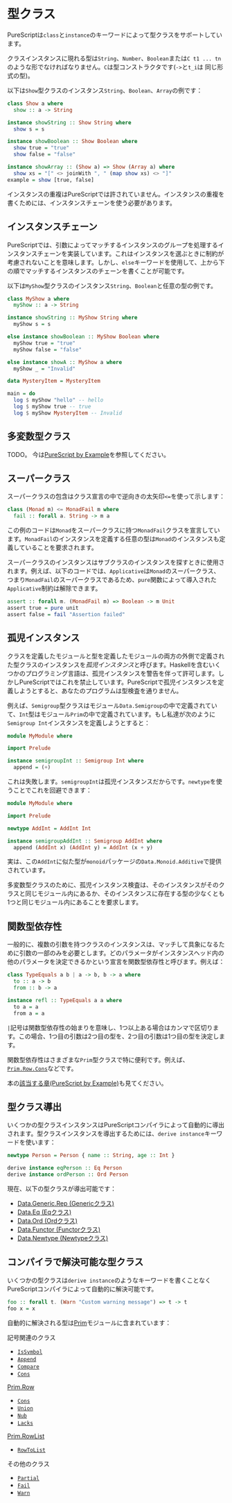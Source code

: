 <!--
# Type Classes
-->
# 型クラス

<!--
PureScript supports type classes via the `class` and `instance` keywords.
-->
PureScriptは`class`と`instance`のキーワードによって型クラスをサポートしています。

<!--
Types appearing in class instances must be of the form `String`, `Number`, `Boolean`, or `C t1 ... tn` where `C` is a type constructor (including `->` and `t_i` are types of the same form).
-->
クラスインスタンスに現れる型は`String`、`Number`、`Boolean`または`C t1 ... tn`のような形でなければなりません。`C`は型コンストラクタです(`->`と`t_i`は
同じ形式の型)。

<!--
Here is an example of the `Show` typeclass, with instances for `String`, `Boolean` and `Array`:
-->
以下は`Show`型クラスのインスタンス`String`、`Boolean`、`Array`の例です：

```purescript
class Show a where
  show :: a -> String

instance showString :: Show String where
  show s = s

instance showBoolean :: Show Boolean where
  show true = "true"
  show false = "false"

instance showArray :: (Show a) => Show (Array a) where
  show xs = "[" <> joinWith ", " (map show xs) <> "]"
example = show [true, false]
```


<!--
Overlapping instances are no longer allowed in PureScript. To write overlapping instances, you should use Instance Chains.
-->
インスタンスの重複はPureScriptでは許されていません。インスタンスの重複を書くためには、インスタンスチェーンを使う必要があります。

<!--
## Instance Chains
-->
## インスタンスチェーン

<!--
PureScript implements a form of instance chains that work on groups of instances matching by parameters. This means that constraints are not considered when choosing instances. However, you can still write a chain of instances in consecutive order that will be matched top to bottom by using the `else` keyword.
-->
PureScriptでは、引数によってマッチするインスタンスのグループを処理するインスタンスチェーンを実装しています。これはインスタンスを選ぶときに制約が考慮されないことを意味します。しかし、`else`キーワードを使用して、上から下の順でマッチするインスタンスのチェーンを書くことが可能です。

<!--
Here is an example of a `MyShow` typeclass, with instances for `String`, `Boolean`, and any other type.
-->
以下は`MyShow`型クラスのインスタンス`String`、`Boolean`と任意の型の例です。

```purescript
class MyShow a where
  myShow :: a -> String

instance showString :: MyShow String where
  myShow s = s

else instance showBoolean :: MyShow Boolean where
  myShow true = "true"
  myShow false = "false"

else instance showA :: MyShow a where
  myShow _ = "Invalid"

data MysteryItem = MysteryItem

main = do
  log $ myShow "hello" -- hello
  log $ myShow true -- true
  log $ myShow MysteryItem -- Invalid
```

<!--
## Multi-Parameter Type Classes
-->
## 多変数型クラス

<!--
TODO. For now, see the section in [PureScript by Example](https://leanpub.com/purescript/read#leanpub-auto-multi-parameter-type-classes).
-->
TODO。 今は[PureScript by Example](https://leanpub.com/purescript/read#leanpub-auto-multi-parameter-type-classes)を参照してください。

<!--
## Superclasses
-->
## スーパークラス

<!--
Superclass implications can be indicated in a class declaration with a backwards fat arrow `<=`:
-->
スーパークラスの包含はクラス宣言の中で逆向きの太矢印`<=`を使って示します：

```purescript
class (Monad m) <= MonadFail m where
  fail :: forall a. String -> m a
```

<!--
This code example defines a `MonadFail` class with a `Monad` superclass: any type which defines an instance of `MonadFail` will be required to define an instance of `Monad` too.
-->
この例のコードは`Monad`をスーパークラスに持つ`MonadFail`クラスを宣言しています。`MonadFail`のインスタンスを定義する任意の型は`Monad`のインスタンスも定義していることを要求されます。

<!--
Superclass instances will be used when searching for an instance of a subclass. For example, in the code below, the `Applicative` constraint introduced by the `pure` function can be discharged since `Applicative` is a superclass of `Monad`, which is in turn a superclass of `MonadFail`:
-->
スーパークラスのインスタンスはサブクラスのインスタンスを探すときに使用されます。例えば、以下のコードでは、`Applicative`は`Monad`のスーパークラス、つまり`MonadFail`のスーパークラスであるため、`pure`関数によって導入された`Applicative`制約は解除できます。

```purescript
assert :: forall m. (MonadFail m) => Boolean -> m Unit
assert true = pure unit
assert false = fail "Assertion failed"
```

<!--
## Orphan Instances
-->
## 孤児インスタンス

<!--
Type class instances which are defined outside of both the module which defined the class and the module which defined the type are called *orphan instances*. Some programming languages (including Haskell) allow orphan instances with a warning, but in PureScript, they are forbidden. Any attempt to define an orphan instance in PureScript will mean that your program does not pass type checking.
-->
クラスを定義したモジュールと型を定義したモジュールの両方の外側で定義された型クラスのインスタンスを*孤児インスタンス*と呼びます。Haskellを含むいくつかのプログラミング言語は、孤児インスタンスを警告を伴って許可します。しかしPureScriptではこれを禁止しています。PureScriptで孤児インスタンスを定義しようとすると、あなたのプログラムは型検査を通りません。

<!--
For example, the `Semigroup` type class is defined in the module `Data.Semigroup`, and the `Int` type is defined in the module `Prim`. If we attempt to define a `Semigroup Int` instance like this:
-->
例えば、`Semigroup`型クラスはモジュール`Data.Semigroup`の中で定義されていて、`Int`型はモジュール`Prim`の中で定義されています。もし私達が次のように`Semigroup Int`インスタンスを定義しようとすると：

```purescript
module MyModule where

import Prelude

instance semigroupInt :: Semigroup Int where
  append = (+)
```

<!--
This will fail, because `semigroupInt` is an orphan instance. You can use a `newtype` to get around this:
-->
これは失敗します。`semigroupInt`は孤児インスタンスだからです。`newtype`を使うことでこれを回避できます：

```purescript
module MyModule where

import Prelude

newtype AddInt = AddInt Int

instance semigroupAddInt :: Semigroup AddInt where
  append (AddInt x) (AddInt y) = AddInt (x + y)
```

<!--
In fact, a type similar to this `AddInt` is provided in `Data.Monoid.Additive`, in the `monoid` package.
-->
実は、この`AddInt`に似た型が`monoid`パッケージの`Data.Monoid.Additive`で提供されています。

<!--
For multi-parameter type classes, the orphan instance check requires that the instance is either in the same module as the class, or the same module as at least one of the types occurring in the instance. (TODO: example)
-->
多変数型クラスのために、孤児インスタンス検査は、そのインスタンスがそのクラスと同じモジュール内にあるか、そのインスタンスに存在する型の少なくとも1つと同じモジュール内にあることを要求します。

<!--
## Functional Dependencies
-->
## 関数型依存性

<!--
Instances for type classes with multiple parameters generally only need a subset of the parameters to be concrete to match instances. Declarations on which parameters can determine others in instance heads are called Functional Dependencies. For example:
-->
一般的に、複数の引数を持つクラスのインスタンスは、マッチして具象になるために引数の一部のみを必要とします。どのパラメータがインスタンスヘッド内の他のパラメータを決定できるかという宣言を関数型依存性と呼びます。例えば：

```purescript
class TypeEquals a b | a -> b, b -> a where
  to :: a -> b
  from :: b -> a

instance refl :: TypeEquals a a where
  to a = a
  from a = a
```

<!--
The `|` symbol marks the beginning of functional dependencies, which are separated by a comma if there are more than one. In this case, the first parameter determines the type of the second, and the second determines the type of the first.
-->
`|`記号は関数型依存性の始まりを意味し、1つ以上ある場合はカンマで区切ります。この場合、1つ目の引数は2つ目の型を、2つ目の引数は1つ目の型を決定します。

<!--
Functional dependencies are especially useful with the various `Prim` typeclasses, such as `Prim.Row.Cons`: https://pursuit.purescript.org/builtins/docs/Prim.Row#t:Cons
-->
関数型依存性はさまざまな`Prim`型クラスで特に便利です。例えば、[`Prim.Row.Cons`](https://pursuit.purescript.org/builtins/docs/Prim.Row#t:Cons)などです。

<!--
See also the section in [PureScript by Example](https://leanpub.com/purescript/read#leanpub-auto-functional-dependencies).
-->
本の[該当する章(PureScript by Example)](https://leanpub.com/purescript/read#leanpub-auto-functional-dependencies)も見てください。

<!--
## Type Class Deriving
-->
## 型クラス導出

<!--
Some type class instances can be derived automatically by the PureScript compiler. To derive a type class instance, use the `derive instance` keywords:
-->
いくつかの型クラスインスタンスはPureScriptコンパイラによって自動的に導出されます。型クラスインスタンスを導出するためには、`derive instance`キーワードを使います：

```purescript
newtype Person = Person { name :: String, age :: Int }

derive instance eqPerson :: Eq Person
derive instance ordPerson :: Ord Person
```

<!--
Currently, the following type classes can be derived:
-->
現在、以下の型クラスが導出可能です：

<!--
- [Data.Generic.Rep (class Generic)](https://pursuit.purescript.org/packages/purescript-generics-rep/6.0.0/docs/Data.Generic.Rep#t:Generic)
- [Data.Eq (class Eq)](https://pursuit.purescript.org/packages/purescript-prelude/4.1.0/docs/Data.Eq#t:Eq)
- [Data.Ord (class Ord)](https://pursuit.purescript.org/packages/purescript-prelude/4.1.0/docs/Data.Ord#t:Ord)
- [Data.Functor (class Functor)](https://pursuit.purescript.org/packages/purescript-prelude/4.1.0/docs/Data.Functor#t:Functor)
- [Data.Newtype (class Newtype)](https://pursuit.purescript.org/packages/purescript-newtype/3.0.0/docs/Data.Newtype#t:Newtype)
-->
- [Data.Generic.Rep (Genericクラス)](https://pursuit.purescript.org/packages/purescript-generics-rep/6.0.0/docs/Data.Generic.Rep#t:Generic)
- [Data.Eq (Eqクラス)](https://pursuit.purescript.org/packages/purescript-prelude/4.1.0/docs/Data.Eq#t:Eq)
- [Data.Ord (Ordクラス)](https://pursuit.purescript.org/packages/purescript-prelude/4.1.0/docs/Data.Ord#t:Ord)
- [Data.Functor (Functorクラス)](https://pursuit.purescript.org/packages/purescript-prelude/4.1.0/docs/Data.Functor#t:Functor)
- [Data.Newtype (Newtypeクラス)](https://pursuit.purescript.org/packages/purescript-newtype/3.0.0/docs/Data.Newtype#t:Newtype)

<!--
## Compiler-Solvable Type Classes
-->
## コンパイラで解決可能な型クラス

<!--
Some type classes can be automatically solved by the PureScript Compiler without requiring you place a PureScript statement, like `derive instance`, in your source code.
-->
いくつかの型クラスは`derive instance`のようなキーワードを書くことなくPureScriptコンパイラによって自動的に解決可能です。

``` purescript
foo :: forall t. (Warn "Custom warning message") => t -> t
foo x = x
```

<!--
Automatically solved type classes are included in the [Prim](https://pursuit.purescript.org/builtins/docs/Prim) modules:
-->
自動的に解決される型は[Prim](https://pursuit.purescript.org/builtins/docs/Prim)モジュールに含まれています：

<!--
Symbol-related classes
-->
記号関連のクラス

- [`IsSymbol`](https://pursuit.purescript.org/packages/purescript-symbols/3.0.0/docs/Data.Symbol#t:IsSymbol)
- [`Append`](https://pursuit.purescript.org/builtins/docs/Prim.Symbol#t:Append)
- [`Compare`](https://pursuit.purescript.org/builtins/docs/Prim.Symbol#t:Compare)
- [`Cons`](https://pursuit.purescript.org/builtins/docs/Prim.Symbol#t:Cons)

[Prim.Row](https://pursuit.purescript.org/builtins/docs/Prim.Row)

- [`Cons`](https://pursuit.purescript.org/builtins/docs/Prim.Row#t:Cons)
- [`Union`](https://pursuit.purescript.org/builtins/docs/Prim.Row#t:Union)
- [`Nub`](https://pursuit.purescript.org/builtins/docs/Prim.Row#t:Nub)
- [`Lacks`](https://pursuit.purescript.org/builtins/docs/Prim.Row#t:Lacks)

[Prim.RowList](https://pursuit.purescript.org/builtins/docs/Prim.RowList)

- [`RowToList`](https://pursuit.purescript.org/builtins/docs/Prim.RowList#t:RowToList)

<!--
Other classes
-->
その他のクラス

- [`Partial`](https://pursuit.purescript.org/builtins/docs/Prim#t:Partial)
- [`Fail`](https://pursuit.purescript.org/builtins/docs/Prim.TypeError#t:Fail)
- [`Warn`](https://pursuit.purescript.org/builtins/docs/Prim.TypeError#t:Warn)
